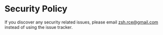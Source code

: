 # Security Policy

If you discover any security related issues, please email zsh.rce@gmail.com instead of using the issue tracker.

